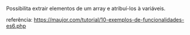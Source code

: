 Possibilita extrair elementos de um array e atribuí-los à variáveis.

referência:
https://maujor.com/tutorial/10-exemplos-de-funcionalidades-es6.php